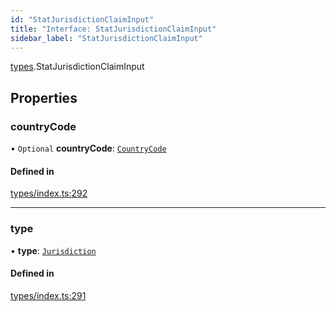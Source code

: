 ```yaml
---
id: "StatJurisdictionClaimInput"
title: "Interface: StatJurisdictionClaimInput"
sidebar_label: "StatJurisdictionClaimInput"
---
```


[types](../../../modules/Types/Types.md).StatJurisdictionClaimInput

## Properties

### countryCode

• `Optional` **countryCode**: [`CountryCode`](../../../enums/Generated/Types/CountryCode/CountryCode.md)

#### Defined in

[types/index.ts:292](https://github.com/PolymeshAssociation/polymesh-sdk/blob/acc2284c/src/types/index.ts#L292)

___

### type

• **type**: [`Jurisdiction`](../../../enums/Types/ClaimType/ClaimType.md#jurisdiction)

#### Defined in

[types/index.ts:291](https://github.com/PolymeshAssociation/polymesh-sdk/blob/acc2284c/src/types/index.ts#L291)

